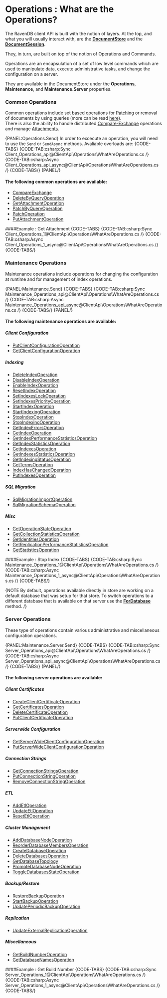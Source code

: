 # Operations : What are the Operations?

The RavenDB client API is built with the notion of layers. At the top, and what you will usually interact with, are the **[DocumentStore](../../client-api/what-is-a-document-store)** and the **[DocumentSession](../../client-api/session/what-is-a-session-and-how-does-it-work)**.

They, in turn, are built on top of the notion of Operations and Commands.

Operations are an encapsulation of a set of low level commands which are used to manipulate data, execute administrative tasks, and change the configuration on a server.  

They are available in the DocumentStore under the **Operations**, **Maintenance**, and **Maintenance.Server** properties.

### Common Operations
Common operations include set based operations for [Patching](../../client-api/operations/patch/set-based-patch-operation) or removal of documents by using queries (more can be read [here](../../client-api/operations/delete-by-query-operation)).  
There is also the ability to handle distributed [Compare-Exchange](../../client-api/operations/compare-exchange) operations and manage [Attachments](../../client-api/operations/get-attachment-operation).

{PANEL:Operations.Send}
In order to excecute an operation, you will need to use the `Send` or `SendAsync` methods. Avaliable overloads are:
{CODE-TABS}
{CODE-TAB:csharp:Sync Client_Operations_api@ClientApi\Operations\WhatAreOperations.cs /}
{CODE-TAB:csharp:Async Client_Operations_api_async@ClientApi\Operations\WhatAreOperations.cs /}
{CODE-TABS/}
{PANEL/}

#### The following common operations are available:
* [CompareExchange](../../client-api/operations/compare-exchange)   
* [DeleteByQueryOperation](../../client-api/operations/delete-by-query-operation)   
* [GetAttachmentOperation](../../client-api/operations/get-attachment-operation)   
* [PatchByQueryOperation](../../client-api/operations/patch/patch-by-query-operation)   
* [PatchOperation](../../client-api/operations/patch/patch-operation.markdown)   
* [PutAttachmentOperation](../../client-api/operations/put-attachment-operation)


####Example : Get Attachment
{CODE-TABS}
{CODE-TAB:csharp:Sync Client_Operations_1@ClientApi\Operations\WhatAreOperations.cs /}
{CODE-TAB:csharp:Async Client_Operations_1_async@ClientApi\Operations\WhatAreOperations.cs /}
{CODE-TABS/}

### Maintenance Operations
Maintenance operations include operations for changing the configuration at runtime and for management of index operations.

{PANEL:Maintenance.Send}
{CODE-TABS}
{CODE-TAB:csharp:Sync Maintenance_Operations_api@ClientApi\Operations\WhatAreOperations.cs /}
{CODE-TAB:csharp:Async Maintenance_Operations_api_async@ClientApi\Operations\WhatAreOperations.cs /}
{CODE-TABS/}
{PANEL/}

#### The following maintenance operations are available:

##### Client Configuration
* [PutClientConfigurationOperation](../../client-api/operations/maintenance/put-client-configuration-operation)   
* [GetClientConfigurationOperation](../../client-api/operations/maintenance/get-client-configuration-operation)   

##### Indexing
* [DeleteIndexOperation](../../client-api/operations/maintenance/delete-index-operation)   
* [DisableIndexOperation](../../client-api/operations/maintenance/disable-index-operation)   
* [EnableIndexOperation](../../client-api/operations/maintenance/enable-index-operation)   
* [ResetIndexOperation](../../client-api/operations/maintenance/reset-index-operation)   
* [SetIndexesLockOperation](../../client-api/operations/maintenance/set-indexes-lock-operation)   
* [SetIndexesPriorityOperation](../../client-api/operations/maintenance/set-indexes-priority-operation)   
* [StartIndexOperation](../../client-api/operations/maintenance/start-index-operation)   
* [StartIndexingOperation](../../client-api/operations/maintenance/start-indexing-operation)   
* [StopIndexOperation](../../client-api/operations/maintenance/stop-index-operation)   
* [StopIndexingOperation](../../client-api/operations/maintenance/stop-indexing-operation)   
* [GetIndexErrorsOperation](../../client-api/operations/maintenance/get-index-errors-operation)   
* [GetIndexOperation](../../client-api/operations/maintenance/get-index-operation)   
* [GetIndexPerformanceStatisticsOperation](../../client-api/operations/maintenance/get-index-performance-statistics-operation)   
* [GetIndexStatisticsOperation](../../client-api/operations/maintenance/get-index-statistics-operation)   
* [GetIndexesOperation](../../client-api/operations/maintenance/get-indexes-operation)   
* [GetIndexesStatisticsOperation](../../client-api/operations/maintenance/get-indexes-statistics-operation)   
* [GetIndexingStatusOperation](../../client-api/operations/maintenance/get-indexing-status-operation)   
* [GetTermsOperation](../../client-api/operations/maintenance/get-terms-operation)   
* [IndexHasChangedOperation](../../client-api/operations/maintenance/index-has-changed-operation)   
* [PutIndexesOperation](../../client-api/operations/maintenance/put-indexes-operation)   

##### SQL Migration
* [SqlMigrationImportOperation](../../client-api/operations/maintenance/sql-migration-import-operation)   
* [SqlMigrationSchemaOperation](../../client-api/operations/maintenance/sql-migration-schema-operation)   

##### Misc
* [GetOperationStateOperation](../../client-api/operations/maintenance/get-operation-state-operation)   
* [GetCollectionStatisticsOperation](../../client-api/operations/maintenance/get-collection-statistics-operation)   
* [GetIdentitiesOperation](../../client-api/operations/maintenance/get-identities-operation)   
* [GetReplicationPerformanceStatisticsOperation](../../client-api/operations/maintenance/get-replication-performance-statistics-operation)   
* [GetStatisticsOperation](../../client-api/operations/maintenance/get-statistics-operation)      


####Example : Stop Index
{CODE-TABS}
{CODE-TAB:csharp:Sync Maintenance_Operations_1@ClientApi\Operations\WhatAreOperations.cs /}
{CODE-TAB:csharp:Async Maintenance_Operations_1_async@ClientApi\Operations\WhatAreOperations.cs /}
{CODE-TABS/}

{NOTE By default, operations available directly in store are working on a default database that was setup for that store. To switch operations to a different database that is available on that server use the **[ForDatabase](../../client-api/operations/how-to/switch-operations-to-a-different-database)** method. /}

### Server Operations
These type of operations contain various administrative and miscellaneous configuration operations.

{PANEL:Maintenance.Server.Send}
{CODE-TABS}
{CODE-TAB:csharp:Sync Server_Operations_api@ClientApi\Operations\WhatAreOperations.cs /}
{CODE-TAB:csharp:Async Server_Operations_api_async@ClientApi\Operations\WhatAreOperations.cs /}
{CODE-TABS/}
{PANEL/}

#### The following server operations are available:

##### Client Certificates
* [CreateClientCertificateOperation](../../client-api/operations/server/create-client-certificate-operation)   
* [GetCertificatesOperation](../../client-api/operations/server/get-certificates-operation)   
* [DeleteCertificateOperation](../../client-api/operations/server/delete-certificate-operation)   
* [PutClientCertificateOperation](../../client-api/operations/server/put-client-certificate-operation)   

##### Serverwide Configuration
* [GetServerWideClientConfigurationOperation](../../client-api/operations/server/get-serverwide-client-configuration-operation)   
* [PutServerWideClientConfigurationOperation](../../client-api/operations/server/put-serverwide-client-configuration-operation)   

##### Connection Strings
* [GetConnectionStringsOperation](../../client-api/operations/server/get-connection-strings-operation)   
* [PutConnectionStringOperation](../../client-api/operations/server/put-connection-strings-operation)   
* [RemoveConnectionStringOperation](../../client-api/operations/server/remove-connection-strings-operation)   

##### ETL
* [AddEtlOperation](../../client-api/operations/server/add-etl-operation)   
* [UpdateEtlOperation](../../client-api/operations/server/update-etl-operation)   
* [ResetEtlOperation](../../client-api/operations/server/reset-etl-operation)   

##### Cluster Management
* [AddDatabaseNodeOperation](../../client-api/operations/server/add-database-node-operation)   
* [ReorderDatabaseMembersOperation](../../client-api/operations/server/reorder-database-members-operation)   
* [CreateDatabaseOperation](../../client-api/operations/server/create-database-operation)   
* [DeleteDatabasesOperation](../../client-api/operations/server/delete-database-operation)   
* [GetDatabaseTopology](../../client-api/operations/server/get-database-topology-operation)   
* [PromoteDatabaseNodeOperation](../../client-api/operations/server/promote-database-node-operation)   
* [ToggleDatabasesStateOperation](../../client-api/operations/server/toggle-databases-state-operation)   

##### Backup/Restore
* [RestoreBackupOperation](../../client-api/operations/server/restore-backup-operation)   
* [StartBackupOperation](../../client-api/operations/server/start-backup-operation)   
* [UpdatePeriodicBackupOperation](../../client-api/operations/server/update-periodic-backup-operation)   

##### Replication
* [UpdateExternalReplicationOperation](../../client-api/operations/server/update-external-replication-operation)   

##### Miscellaneous
* [GetBuildNumberOperation](../../client-api/operations/server/get-build-number-operation)   
* [GetDatabaseNamesOperation](../../client-api/operations/server/get-database-names-operation)   

####Example : Get Build Number
{CODE-TABS}
{CODE-TAB:csharp:Sync Server_Operations_1@ClientApi\Operations\WhatAreOperations.cs /}
{CODE-TAB:csharp:Async Server_Operations_1_async@ClientApi\Operations\WhatAreOperations.cs /}
{CODE-TABS/}

